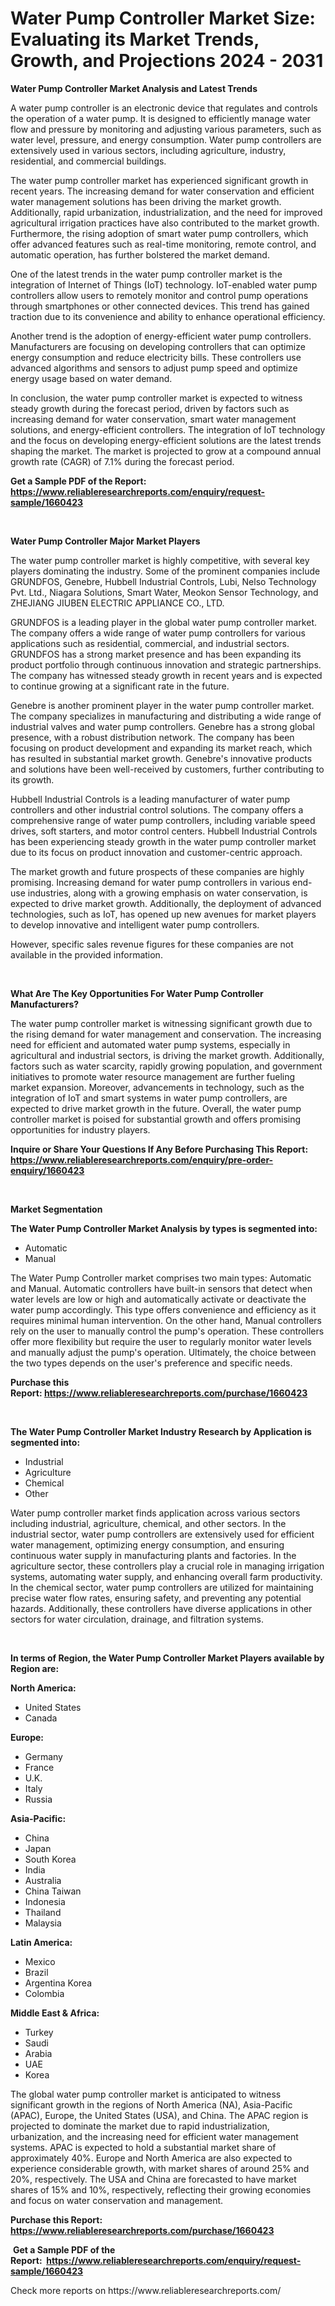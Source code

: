 <p><h1>Water Pump Controller Market Size: Evaluating its Market Trends, Growth, and Projections 2024 - 2031</h1></p><p><strong>Water Pump Controller Market Analysis and Latest Trends</strong></p>
<p><p>A water pump controller is an electronic device that regulates and controls the operation of a water pump. It is designed to efficiently manage water flow and pressure by monitoring and adjusting various parameters, such as water level, pressure, and energy consumption. Water pump controllers are extensively used in various sectors, including agriculture, industry, residential, and commercial buildings.</p><p>The water pump controller market has experienced significant growth in recent years. The increasing demand for water conservation and efficient water management solutions has been driving the market growth. Additionally, rapid urbanization, industrialization, and the need for improved agricultural irrigation practices have also contributed to the market growth. Furthermore, the rising adoption of smart water pump controllers, which offer advanced features such as real-time monitoring, remote control, and automatic operation, has further bolstered the market demand.</p><p>One of the latest trends in the water pump controller market is the integration of Internet of Things (IoT) technology. IoT-enabled water pump controllers allow users to remotely monitor and control pump operations through smartphones or other connected devices. This trend has gained traction due to its convenience and ability to enhance operational efficiency.</p><p>Another trend is the adoption of energy-efficient water pump controllers. Manufacturers are focusing on developing controllers that can optimize energy consumption and reduce electricity bills. These controllers use advanced algorithms and sensors to adjust pump speed and optimize energy usage based on water demand.</p><p>In conclusion, the water pump controller market is expected to witness steady growth during the forecast period, driven by factors such as increasing demand for water conservation, smart water management solutions, and energy-efficient controllers. The integration of IoT technology and the focus on developing energy-efficient solutions are the latest trends shaping the market. The market is projected to grow at a compound annual growth rate (CAGR) of 7.1% during the forecast period.</p></p>
<p><strong>Get a Sample PDF of the Report:&nbsp; <a href="https://www.reliableresearchreports.com/enquiry/request-sample/1660423">https://www.reliableresearchreports.com/enquiry/request-sample/1660423</a></strong></p>
<p>&nbsp;</p>
<p><strong>Water Pump Controller Major Market Players</strong></p>
<p><p>The water pump controller market is highly competitive, with several key players dominating the industry. Some of the prominent companies include GRUNDFOS, Genebre, Hubbell Industrial Controls, Lubi, Nelso Technology Pvt. Ltd., Niagara Solutions, Smart Water, Meokon Sensor Technology, and ZHEJIANG JIUBEN ELECTRIC APPLIANCE CO., LTD. </p><p>GRUNDFOS is a leading player in the global water pump controller market. The company offers a wide range of water pump controllers for various applications such as residential, commercial, and industrial sectors. GRUNDFOS has a strong market presence and has been expanding its product portfolio through continuous innovation and strategic partnerships. The company has witnessed steady growth in recent years and is expected to continue growing at a significant rate in the future.</p><p>Genebre is another prominent player in the water pump controller market. The company specializes in manufacturing and distributing a wide range of industrial valves and water pump controllers. Genebre has a strong global presence, with a robust distribution network. The company has been focusing on product development and expanding its market reach, which has resulted in substantial market growth. Genebre's innovative products and solutions have been well-received by customers, further contributing to its growth.</p><p>Hubbell Industrial Controls is a leading manufacturer of water pump controllers and other industrial control solutions. The company offers a comprehensive range of water pump controllers, including variable speed drives, soft starters, and motor control centers. Hubbell Industrial Controls has been experiencing steady growth in the water pump controller market due to its focus on product innovation and customer-centric approach.</p><p>The market growth and future prospects of these companies are highly promising. Increasing demand for water pump controllers in various end-use industries, along with a growing emphasis on water conservation, is expected to drive market growth. Additionally, the deployment of advanced technologies, such as IoT, has opened up new avenues for market players to develop innovative and intelligent water pump controllers. </p><p>However, specific sales revenue figures for these companies are not available in the provided information.</p></p>
<p>&nbsp;</p>
<p><strong>What Are The Key Opportunities For Water Pump Controller Manufacturers?</strong></p>
<p><p>The water pump controller market is witnessing significant growth due to the rising demand for water management and conservation. The increasing need for efficient and automated water pump systems, especially in agricultural and industrial sectors, is driving the market growth. Additionally, factors such as water scarcity, rapidly growing population, and government initiatives to promote water resource management are further fueling market expansion. Moreover, advancements in technology, such as the integration of IoT and smart systems in water pump controllers, are expected to drive market growth in the future. Overall, the water pump controller market is poised for substantial growth and offers promising opportunities for industry players.</p></p>
<p><strong>Inquire or Share Your Questions If Any Before Purchasing This Report: <a href="https://www.reliableresearchreports.com/enquiry/pre-order-enquiry/1660423">https://www.reliableresearchreports.com/enquiry/pre-order-enquiry/1660423</a></strong></p>
<p>&nbsp;</p>
<p><strong>Market Segmentation</strong></p>
<p><strong>The Water Pump Controller Market Analysis by types is segmented into:</strong></p>
<p><ul><li>Automatic</li><li>Manual</li></ul></p>
<p><p>The Water Pump Controller market comprises two main types: Automatic and Manual. Automatic controllers have built-in sensors that detect when water levels are low or high and automatically activate or deactivate the water pump accordingly. This type offers convenience and efficiency as it requires minimal human intervention. On the other hand, Manual controllers rely on the user to manually control the pump's operation. These controllers offer more flexibility but require the user to regularly monitor water levels and manually adjust the pump's operation. Ultimately, the choice between the two types depends on the user's preference and specific needs.</p></p>
<p><strong>Purchase this Report:&nbsp;<a href="https://www.reliableresearchreports.com/purchase/1660423">https://www.reliableresearchreports.com/purchase/1660423</a></strong></p>
<p>&nbsp;</p>
<p><strong>The Water Pump Controller Market Industry Research by Application is segmented into:</strong></p>
<p><ul><li>Industrial</li><li>Agriculture</li><li>Chemical</li><li>Other</li></ul></p>
<p><p>Water pump controller market finds application across various sectors including industrial, agriculture, chemical, and other sectors. In the industrial sector, water pump controllers are extensively used for efficient water management, optimizing energy consumption, and ensuring continuous water supply in manufacturing plants and factories. In the agriculture sector, these controllers play a crucial role in managing irrigation systems, automating water supply, and enhancing overall farm productivity. In the chemical sector, water pump controllers are utilized for maintaining precise water flow rates, ensuring safety, and preventing any potential hazards. Additionally, these controllers have diverse applications in other sectors for water circulation, drainage, and filtration systems.</p></p>
<p>&nbsp;</p>
<p><strong>In terms of Region, the Water Pump Controller Market Players available by Region are:</strong></p>
<p>
    <p> <strong> North America: </strong>
        <ul>
            <li>United States</li>
            <li>Canada</li>
        </ul>
        </p> 
    <p> <strong> Europe: </strong>
        <ul>
            <li>Germany</li>
            <li>France</li>
            <li>U.K.</li>
            <li>Italy</li>
            <li>Russia</li>
        </ul>
        </p> 
    <p> <strong> Asia-Pacific: </strong>
        <ul>
            <li>China</li>
            <li>Japan</li>
            <li>South Korea</li>
            <li>India</li>
            <li>Australia</li>
            <li>China Taiwan</li>
            <li>Indonesia</li>
            <li>Thailand</li>
            <li>Malaysia</li>
        </ul>
        </p> 
    <p> <strong> Latin America: </strong>
        <ul>
            <li>Mexico</li>
            <li>Brazil</li>
            <li>Argentina Korea</li>
            <li>Colombia</li>
        </ul>
        </p> 
    <p> <strong> Middle East & Africa: </strong>
        <ul>
            <li>Turkey</li>
            <li>Saudi</li>
            <li>Arabia</li>
            <li>UAE</li>
            <li>Korea</li>
        </ul>
    </p>
    </p>
<p><p>The global water pump controller market is anticipated to witness significant growth in the regions of North America (NA), Asia-Pacific (APAC), Europe, the United States (USA), and China. The APAC region is projected to dominate the market due to rapid industrialization, urbanization, and the increasing need for efficient water management systems. APAC is expected to hold a substantial market share of approximately 40%. Europe and North America are also expected to experience considerable growth, with market shares of around 25% and 20%, respectively. The USA and China are forecasted to have market shares of 15% and 10%, respectively, reflecting their growing economies and focus on water conservation and management.</p></p>
<p><strong>Purchase this Report: <a href="https://www.reliableresearchreports.com/purchase/1660423">https://www.reliableresearchreports.com/purchase/1660423</a></strong></p>
<p>&nbsp;<strong>Get a Sample PDF of the Report:&nbsp;&nbsp;<a href="https://www.reliableresearchreports.com/enquiry/request-sample/1660423">https://www.reliableresearchreports.com/enquiry/request-sample/1660423</a></strong></p>
<p><strong></strong></p>
<p>Check more reports on https://www.reliableresearchreports.com/</p>